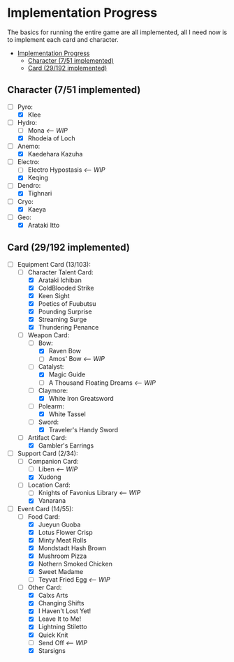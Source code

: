 # Implementation Progress

The basics for running the entire game are all implemented,
all I need now is to implement each card and character.

- [Implementation Progress](#implementation-progress)
  - [Character (7/51 implemented)](#character-751-implemented)
  - [Card (29/192 implemented)](#card-29192-implemented)

## Character (7/51 implemented)

- [ ] Pyro:
  - [x] Klee
- [ ] Hydro:
  - [ ] Mona _<-- WIP_
  - [x] Rhodeia of Loch
- [ ] Anemo:
  - [x] Kaedehara Kazuha
- [ ] Electro:
  - [ ] Electro Hypostasis _<-- WIP_
  - [x] Keqing
- [ ] Dendro:
  - [x] Tighnari
- [ ] Cryo:
  - [x] Kaeya
- [ ] Geo:
  - [x] Arataki Itto

## Card (29/192 implemented)

- [ ] Equipment Card (13/103):
  - [ ] Character Talent Card:
    - [x] Arataki Ichiban
    - [x] ColdBlooded Strike
    - [x] Keen Sight
    - [x] Poetics of Fuubutsu
    - [x] Pounding Surprise
    - [x] Streaming Surge
    - [x] Thundering Penance
  - [ ] Weapon Card:
    - [ ] Bow:
      - [x] Raven Bow
      - [ ] Amos' Bow _<-- WIP_
    - [ ] Catalyst:
      - [x] Magic Guide
      - [ ] A Thousand Floating Dreams _<-- WIP_
    - [ ] Claymore:
      - [x] White Iron Greatsword
    - [ ] Polearm:
      - [x] White Tassel
    - [ ] Sword:
      - [x] Traveler's Handy Sword
  - [ ] Artifact Card:
    - [x] Gambler's Earrings
- [ ] Support Card (2/34):
  - [ ] Companion Card:
    - [ ] Liben _<-- WIP_
    - [x] Xudong
  - [ ] Location Card:
    - [ ] Knights of Favonius Library _<-- WIP_
    - [x] Vanarana
- [ ] Event Card (14/55):
  - [ ] Food Card:
    - [x] Jueyun Guoba
    - [x] Lotus Flower Crisp
    - [x] Minty Meat Rolls
    - [x] Mondstadt Hash Brown
    - [x] Mushroom Pizza
    - [x] Nothern Smoked Chicken
    - [x] Sweet Madame
    - [ ] Teyvat Fried Egg _<-- WIP_
  - [ ] Other Card:
    - [x] Calxs Arts
    - [x] Changing Shifts
    - [x] I Haven't Lost Yet!
    - [x] Leave It to Me!
    - [x] Lightning Stiletto
    - [x] Quick Knit
    - [ ] Send Off _<-- WIP_
    - [x] Starsigns
